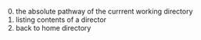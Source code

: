 0. the absolute pathway of the currrent working directory
1. listing contents of a director
2. back to home directory
